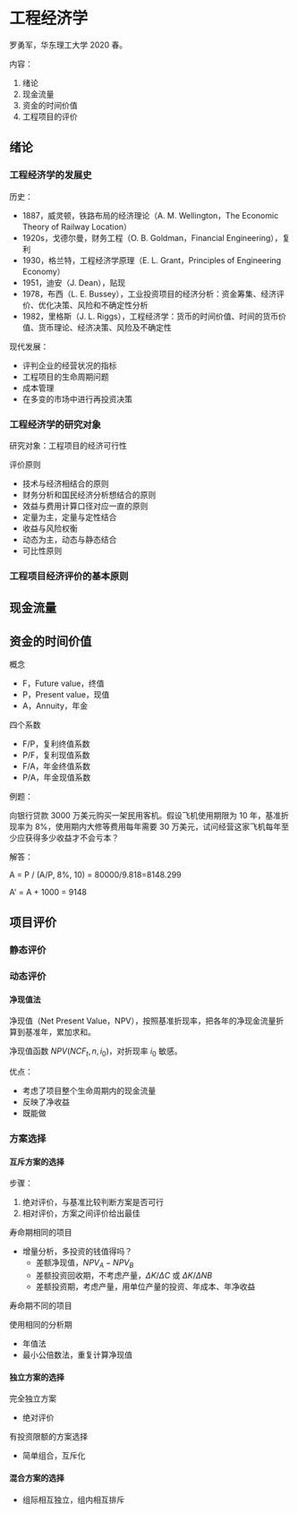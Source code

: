 # 工程经济学

罗勇军，华东理工大学 2020 春。

内容：

1. 绪论
2. 现金流量
3. 资金的时间价值
4. 工程项目的评价

## 绪论

### 工程经济学的发展史

历史：

* 1887，威灵顿，铁路布局的经济理论（A. M. Wellington，The Economic Theory of Railway Location）
* 1920s，戈德尔曼，财务工程（O. B. Goldman，Financial Engineering），复利
* 1930，格兰特，工程经济学原理（E. L. Grant，Principles of Engineering Economy）
* 1951，迪安（J. Dean），贴现
* 1978，布西（L. E. Bussey），工业投资项目的经济分析：资金筹集、经济评价、优化决策、风险和不确定性分析
* 1982，里格斯（J. L. Riggs），工程经济学：货币的时间价值、时间的货币价值、货币理论、经济决策、风险及不确定性

现代发展：

* 评判企业的经营状况的指标
* 工程项目的生命周期问题
* 成本管理
* 在多变的市场中进行再投资决策

### 工程经济学的研究对象

研究对象：工程项目的经济可行性

评价原则

* 技术与经济相结合的原则
* 财务分析和国民经济分析想结合的原则
* 效益与费用计算口径对应一直的原则
* 定量为主，定量与定性结合
* 收益与风险权衡
* 动态为主，动态与静态结合
* 可比性原则

### 工程项目经济评价的基本原则

## 现金流量

## 资金的时间价值

概念

* F，Future value，终值
* P，Present value，现值
* A，Annuity，年金

四个系数

* F/P，复利终值系数
* P/F，复利现值系数
* F/A，年金终值系数
* P/A，年金现值系数

例题：

向银行贷款 3000 万美元购买一架民用客机。假设飞机使用期限为 10 年，基准折现率为 8%，使用期内大修等费用每年需要 30 万美元，试问经营这家飞机每年至少应获得多少收益才不会亏本？

解答：

A = P / (A/P, 8%, 10) = 80000/9.818=8148.299

A' = A + 1000 = 9148

## 项目评价

### 静态评价

### 动态评价

#### 净现值法

净现值（Net Present Value，NPV），按照基准折现率，把各年的净现金流量折算到基准年，累加求和。

净现值函数 $NPV(NCF_t,n,i_0)$，对折现率 $i_0$ 敏感。

优点：

* 考虑了项目整个生命周期内的现金流量
* 反映了净收益
* 既能做

### 方案选择

#### 互斥方案的选择

步骤：

1. 绝对评价，与基准比较判断方案是否可行
2. 相对评价，方案之间评价给出最佳

寿命期相同的项目

* 增量分析，多投资的钱值得吗？
  * 差额净现值，$NPV_A-NPV_B$
  * 差额投资回收期，不考虑产量，$\Delta K/\Delta C$ 或 $\Delta K/\Delta NB$
  * 差额投资期，考虑产量，用单位产量的投资、年成本、年净收益

寿命期不同的项目

使用相同的分析期

* 年值法
* 最小公倍数法，重复计算净现值

#### 独立方案的选择

完全独立方案

* 绝对评价

有投资限额的方案选择

* 简单组合，互斥化

#### 混合方案的选择

* 组际相互独立，组内相互排斥